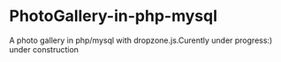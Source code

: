 # PhotoGallery-in-php-mysql
A photo gallery in php/mysql with dropzone.js.Curently under progress:)
under construction
